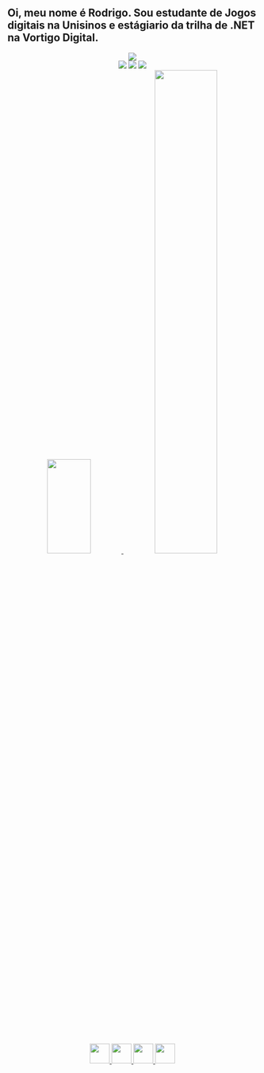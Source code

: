 ## Oi, meu nome é Rodrigo. Sou estudante de Jogos digitais na Unisinos e estágiario da trilha de .NET na Vortigo Digital.
<div align="center">
<img max-width="800" src="https://images.alphacoders.com/100/thumbbig-1007573.webp"/>

<div>
<a href="https://www.instagram.com/rodrigomr_ct/" target="_blank"><img src="https://img.shields.io/badge/-Instagram-%23E4405F?style=for-the-badge&logo=instagram&logoColor=white" target="_blank"></a>
<a href = "rodrigo.monteiro@vortigo.com.br"><img src="https://img.shields.io/badge/Gmail-D14836?style=for-the-badge&logo=gmail&logoColor=white" target="_blank"></a>
<a href="https://www.linkedin.com/in/rodrigo-monteiro-ct/" target="_blank"><img src="https://img.shields.io/badge/-LinkedIn-%230077B5?style=for-the-badge&logo=linkedin&logoColor=white" target="_blank"></a>   
</div>

<div>
<a href="https://github.com/LionMRK">
<img width="42%" height="190em" src="https://github-readme-stats.vercel.app/api/top-langs/?username=LionMRK&layout=compact&langs_count=7&theme=kacho_ga"/>
<img width="50%"  src="https://github-readme-stats.vercel.app/api?username=LionMRK&show_icons=true&theme=kacho_ga&include_all_commits=true&count_private=true"/>
</div>

<img src="https://cdn.jsdelivr.net/gh/devicons/devicon/icons/dot-net/dot-net-plain-wordmark.svg" width="40" height="40"/> <img src="https://cdn.jsdelivr.net/gh/devicons/devicon/icons/csharp/csharp-original.svg" width="40" height="40"/> <img src="https://cdn-icons-png.flaticon.com/512/6132/6132222.png" width="40" height="40"> <img src="https://cdn4.iconfinder.com/data/icons/logos-brands-5/24/unity-512.png" width="40" height="40">
